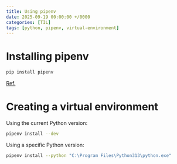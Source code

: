 ```yaml
---
title: Using pipenv
date: 2025-09-19 00:00:00 +/0000
categories: [TIL]
tags: [python, pipenv, virtual-environment]
---
```


# Installing pipenv
```bash
pip install pipenv
```

[Ref.](https://pipenv.pypa.io/en/latest/installation.html#recommended-user-installation)

# Creating a virtual environment
Using the current Python version:
```bash
pipenv install --dev
```

Using a specific Python version:
```bash
pipenv install --python "C:\Program Files\Python313\python.exe"
```
